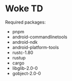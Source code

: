 # Woke TD

Required packages:

- pnpm
- android-commandlinetools
- android-ndk
- android-platform-tools
- rustc-1.80
- rustup
- cargo
- libglib-2.0-0
- gobject-2.0-0
